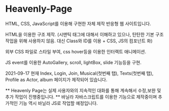 # Heavenly-Page

HTML, CSS, JavaScript를 이용해 구현한 자체 제작 반응형 웹 사이트입니다.

HTML을 이용한 구조 제작. (시맨틱 태그에 대해서 이해하고 있으나, 탄탄한 기본 구조 작업을 위해 사용하지 않음. 대신 Class와 ID를 이용 + CSS, JS의 컴포넌트 화)

외부 CSS 파일로 스타일 부여, css hover등을 이용한 인터랙트 애니메이션.

JS event를 이용한 AutoGallery, scroll, lightBox, slide 기능등을 구현.

2021-09-17 현재
Index, Login, Join, Musical(첫번째 탭), Texts(첫번째 탭), Profile as Actor, album 페이지가 제작되어 있습니다.


** Heavenly Page는 실제 사용자와의 지속적인 대화를 통해 계속해서 수정,보완 및 추가 작업이 진행중입니다.
** 바닐라 자바스크립트를 이용한 기능으로 제작중이며 추가적인 기능 역시 바닐라 JS로 작업할 예정입니다.

